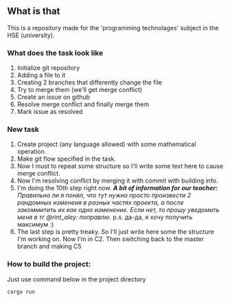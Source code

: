 ## What is that
This is a repository made for the 'programming technolages' subject in the HSE (university). 

### What does the task look like
1. Initialize git repository
2. Adding a file to it
3. Creating 2 branches that differently change the file
4. Try to merge them (we'll get merge conflict)
5. Create an issue on github
6. Resolve merge conflict and finally merge them
7. Mark issue as resolved 

### New task

1. Create project (any language allowed) with some mathematical operation.
2. Make git flow specified in the task.
3. Now I must to repeat some structure so I'll write some text here to cause merge conflict.
4. Now I'm resolving conflict by merging it with commit with building info.
5. I'm doing the 10th step right now. ***A bit of information for our teacher:***
    *Правильно ли я понял, что тут нужно просто произвести 2 рандомных изменеия в разных частях проекта, а после закоммитить их как одно изменение. Если нет, то прошу уведомить меня в тг @rint_aley: поправлю.*
    p.s. да-да, я хочу получить максимум :)
6. The last step is pretty treaky. So I'll just write here some the structure I'm working on. Now I'm in C2. Then switching back to the master branch and making C5
### How to build the project:

Just use command below in the project directory
```
cargo run
```
